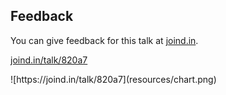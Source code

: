 <h2>Feedback</h2>
<div class="multicolumn">
<div>
<p>You can give feedback for this talk at <a href="http://joind.in">joind.in</a>.</p>
<p><a href="https://joind.in/talk/820a7">joind.in/talk/820a7</a></p>
</div>
<div>
![https://joind.in/talk/820a7](resources/chart.png)
</div>
</div>
